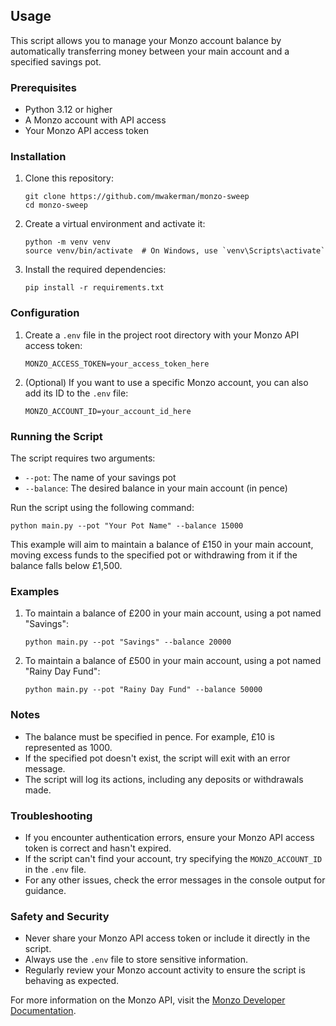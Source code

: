 ## Usage

This script allows you to manage your Monzo account balance by automatically transferring money between your main account and a specified savings pot.

### Prerequisites

- Python 3.12 or higher
- A Monzo account with API access
- Your Monzo API access token

### Installation

1. Clone this repository:
   ```
   git clone https://github.com/mwakerman/monzo-sweep
   cd monzo-sweep
   ```

2. Create a virtual environment and activate it:
   ```
   python -m venv venv
   source venv/bin/activate  # On Windows, use `venv\Scripts\activate`
   ```

3. Install the required dependencies:
   ```
   pip install -r requirements.txt
   ```

### Configuration

1. Create a `.env` file in the project root directory with your Monzo API access token:
   ```
   MONZO_ACCESS_TOKEN=your_access_token_here
   ```

2. (Optional) If you want to use a specific Monzo account, you can also add its ID to the `.env` file:
   ```
   MONZO_ACCOUNT_ID=your_account_id_here
   ```

### Running the Script

The script requires two arguments:
- `--pot`: The name of your savings pot
- `--balance`: The desired balance in your main account (in pence)

Run the script using the following command:

```
python main.py --pot "Your Pot Name" --balance 15000
```

This example will aim to maintain a balance of £150 in your main account, moving excess funds to the specified pot or withdrawing from it if the balance falls below £1,500.

### Examples

1. To maintain a balance of £200 in your main account, using a pot named "Savings":
   ```
   python main.py --pot "Savings" --balance 20000
   ```

2. To maintain a balance of £500 in your main account, using a pot named "Rainy Day Fund":
   ```
   python main.py --pot "Rainy Day Fund" --balance 50000
   ```

### Notes

- The balance must be specified in pence. For example, £10 is represented as 1000.
- If the specified pot doesn't exist, the script will exit with an error message.
- The script will log its actions, including any deposits or withdrawals made.

### Troubleshooting

- If you encounter authentication errors, ensure your Monzo API access token is correct and hasn't expired.
- If the script can't find your account, try specifying the `MONZO_ACCOUNT_ID` in the `.env` file.
- For any other issues, check the error messages in the console output for guidance.

### Safety and Security

- Never share your Monzo API access token or include it directly in the script.
- Always use the `.env` file to store sensitive information.
- Regularly review your Monzo account activity to ensure the script is behaving as expected.

For more information on the Monzo API, visit the [Monzo Developer Documentation](https://docs.monzo.com/).